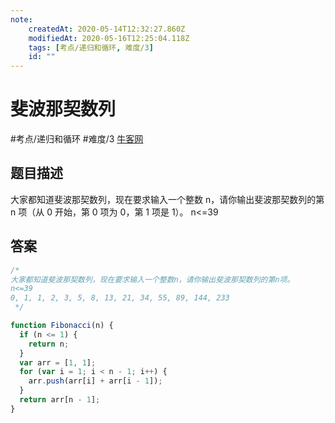 ```yaml
---
note:
    createdAt: 2020-05-14T12:32:27.860Z
    modifiedAt: 2020-05-16T12:25:04.118Z
    tags: [考点/递归和循环, 难度/3]
    id: ""
---
```

# 斐波那契数列
#考点/递归和循环 #难度/3 [牛客网](https://www.nowcoder.com/practice/c6c7742f5ba7442aada113136ddea0c3?tpId=13&tqId=11160&tPage=1&rp=1&ru=/ta/coding-interviews&qru=/ta/coding-interviews/question-ranking)
<!-- @crossnote.comment "id":"49b0f31a-8c3c-4cf5-a72d-cb4dc212db4b" -->  
## 题目描述
大家都知道斐波那契数列，现在要求输入一个整数 n，请你输出斐波那契数列的第 n 项（从 0 开始，第 0 项为 0，第 1 项是 1）。
n<=39

## 答案

```javascript
/*
大家都知道斐波那契数列，现在要求输入一个整数n，请你输出斐波那契数列的第n项。
n<=39
0, 1, 1, 2, 3, 5, 8, 13, 21, 34, 55, 89, 144, 233
 */

function Fibonacci(n) {
  if (n <= 1) {
    return n;
  }
  var arr = [1, 1];
  for (var i = 1; i < n - 1; i++) {
    arr.push(arr[i] + arr[i - 1]);
  }
  return arr[n - 1];
}
```
